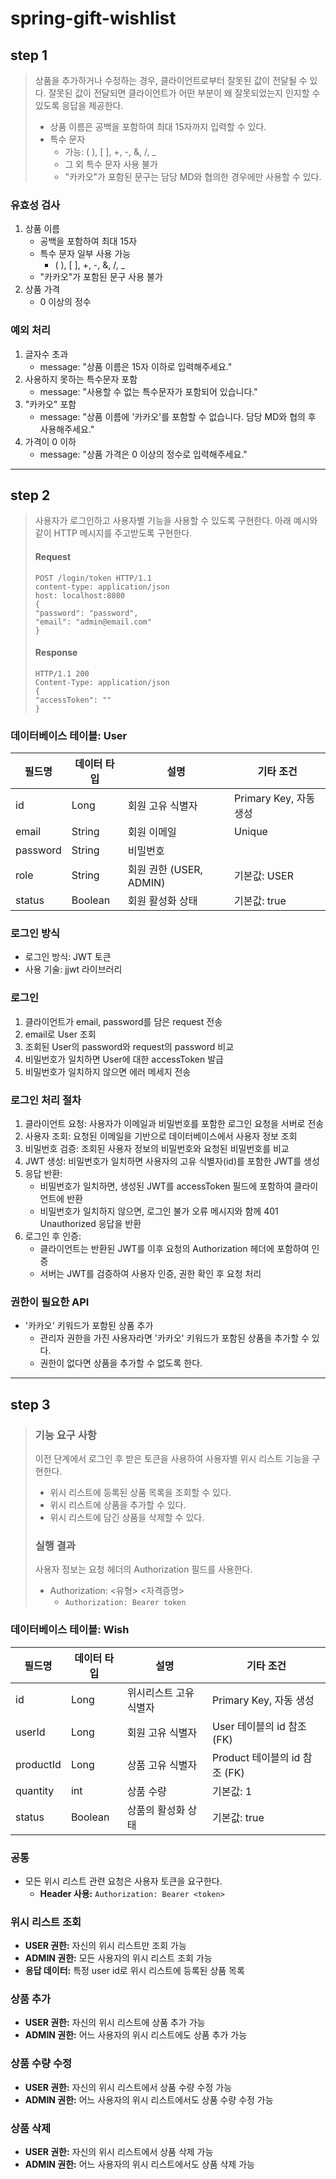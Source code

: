 # spring-gift-wishlist

## step 1
> 상품을 추가하거나 수정하는 경우, 클라이언트로부터 잘못된 값이 전달될 수 있다. 잘못된 값이 전달되면 클라이언트가 어떤 부분이 왜 잘못되었는지 인지할 수 있도록 응답을 제공한다. 
> - 상품 이름은 공백을 포함하여 최대 15자까지 입력할 수 있다.
> - 특수 문자
>   - 가능: ( ), [ ], +, -, &, /, _
>   - 그 외 특수 문자 사용 불가
>   - "카카오"가 포함된 문구는 담당 MD와 협의한 경우에만 사용할 수 있다.

### 유효성 검사
1. 상품 이름
    - 공백을 포함하여 최대 15자
    - 특수 문자 일부 사용 가능
        - ( ), [ ], +, -, &, /, _ 
    - "카카오"가 포함된 문구 사용 불가
2. 상품 가격
    - 0 이상의 정수

### 예외 처리
1. 글자수 초과
   - message: "상품 이름은 15자 이하로 입력해주세요."
2. 사용하지 못하는 특수문자 포함
   - message: "사용할 수 없는 특수문자가 포함되어 있습니다."
3. "카카오" 포함
   - message: "상품 이름에 '카카오'를 포함할 수 없습니다. 담당 MD와 협의 후 사용해주세요."
4. 가격이 0 이하
   - message: "상품 가격은 0 이상의 정수로 입력해주세요."
   
---

## step 2
> 사용자가 로그인하고 사용자별 기능을 사용할 수 있도록 구현한다. 
> 아래 예시와 같이 HTTP 메시지를 주고받도록 구현한다.
> #### Request
> ```
> POST /login/token HTTP/1.1
> content-type: application/json
> host: localhost:8080
> {
> "password": "password",
> "email": "admin@email.com"
> }
> ```
> #### Response
> ```
> HTTP/1.1 200
> Content-Type: application/json
> {
> "accessToken": ""
> }


### 데이터베이스 테이블: User

| 필드명  | 데이터 타입 | 설명                 | 기타 조건        |
|--------|-------------|---------------------|----------------|
| id     | Long        | 회원 고유 식별자       | Primary Key, 자동 생성 |
| email  | String      | 회원 이메일           | Unique         |
| password | String    | 비밀번호            |                 |
| role | String     | 회원 권한 (USER, ADMIN)   | 기본값: USER    |
| status | Boolean     | 회원 활성화 상태      | 기본값: true    |

### 로그인 방식
- 로그인 방식: JWT 토큰
- 사용 기술: jjwt 라이브러리

### 로그인
1. 클라이언트가 email, password를 담은 request 전송
2. email로 User 조회
3. 조회된 User의 password와 request의 password 비교
4. 비밀번호가 일치하면 User에 대한 accessToken 발급
5. 비밀번호가 일치하지 않으면 에러 메세지 전송

### 로그인 처리 절차
1. 클라이언트 요청: 사용자가 이메일과 비밀번호를 포함한 로그인 요청을 서버로 전송
2. 사용자 조회: 요청된 이메일을 기반으로 데이터베이스에서 사용자 정보 조회
3. 비밀번호 검증: 조회된 사용자 정보의 비밀번호와 요청된 비밀번호를 비교
4. JWT 생성: 비밀번호가 일치하면 사용자의 고유 식별자(id)를 포함한 JWT를 생성
5. 응답 반환:
   - 비밀번호가 일치하면, 생성된 JWT를 accessToken 필드에 포함하여 클라이언트에 반환
   - 비밀번호가 일치하지 않으면, 로그인 불가 오류 메시지와 함께 401 Unauthorized 응답을 반환
6. 로그인 후 인증: 
   - 클라이언트는 반환된 JWT를 이후 요청의 Authorization 헤더에 포함하여 인증
   - 서버는 JWT를 검증하여 사용자 인증, 권한 확인 후 요청 처리

### 권한이 필요한 API
- '카카오' 키워드가 포함된 상품 추가
  - 관리자 권한을 가진 사용자라면 '카카오' 키워드가 포함된 상품을 추가할 수 있다.
  - 권한이 없다면 상품을 추가할 수 없도록 한다.

---

## step 3
> ### 기능 요구 사항
> 이전 단계에서 로그인 후 받은 토큰을 사용하여 사용자별 위시 리스트 기능을 구현한다.
> - 위시 리스트에 등록된 상품 목록을 조회할 수 있다.
> - 위시 리스트에 상품을 추가할 수 있다.
> - 위시 리스트에 담긴 상품을 삭제할 수 있다.
> ### 실행 결과
>사용자 정보는 요청 헤더의 Authorization 필드를 사용한다.
> - Authorization: <유형> <자격증명>
>   - ```Authorization: Bearer token```


### 데이터베이스 테이블: Wish
| 필드명       | 데이터 타입  | 설명           | 기타 조건                   |
|-----------|---------|--------------|-------------------------|
| id        | Long    | 위시리스트 고유 식별자 | Primary Key, 자동 생성      |
| userId    | Long    | 회원 고유 식별자    | User 테이블의 id 참조 (FK)    |
| productId | Long    | 상품 고유 식별자    | Product 테이블의 id 참조 (FK) |
| quantity  | int     | 상품 수량        | 기본값: 1                  |
| status    | Boolean | 상품의 활성화 상태   | 기본값: true               |

### 공통
- 모든 위시 리스트 관련 요청은 사용자 토큰을 요구한다.
   - **Header 사용:** `Authorization: Bearer <token>`

### 위시 리스트 조회
- **USER 권한:** 자신의 위시 리스트만 조회 가능
- **ADMIN 권한:** 모든 사용자의 위시 리스트 조회 가능
- **응답 데이터:** 특정 user id로 위시 리스트에 등록된 상품 목록

### 상품 추가
- **USER 권한:** 자신의 위시 리스트에 상품 추가 가능
- **ADMIN 권한:** 어느 사용자의 위시 리스트에도 상품 추가 가능

### 상품 수량 수정
- **USER 권한:** 자신의 위시 리스트에서 상품 수량 수정 가능
- **ADMIN 권한:** 어느 사용자의 위시 리스트에서도 상품 수량 수정 가능

### 상품 삭제
- **USER 권한:** 자신의 위시 리스트에서 상품 삭제 가능
- **ADMIN 권한:** 어느 사용자의 위시 리스트에서도 상품 삭제 가능
